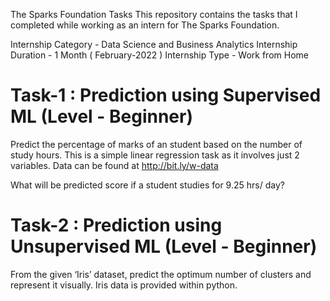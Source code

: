 The Sparks Foundation Tasks
This repository contains the tasks that I completed while working as an intern for The Sparks Foundation.

Internship Category - Data Science and Business Analytics
Internship Duration - 1 Month ( February-2022 )
Internship Type - Work from Home

# Task-1 : Prediction using Supervised ML (Level - Beginner)

Predict the percentage of marks of an student based on the number of study hours.
This is a simple linear regression task as it involves just 2 variables.
Data can be found at http://bit.ly/w-data

What will be predicted score if a student studies for 9.25 hrs/ day?

# Task-2 : Prediction using Unsupervised ML (Level - Beginner)
From the given ‘Iris’ dataset, predict the optimum number of clusters and represent it visually.
Iris data is provided within python.
